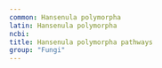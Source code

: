 ```yaml
---
common: Hansenula polymorpha
latin: Hansenula polymorpha
ncbi: 
title: Hansenula polymorpha pathways
group: "Fungi"
---
```


